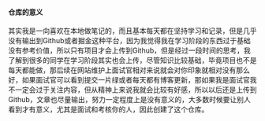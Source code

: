 #### 仓库的意义

其实我是一向喜欢在本地做笔记的，而且基本每天都在坚持学习和记录，但是几乎没有输出到Github或者掘金这种平台，因为我觉得我在学习阶段的东西过于基础没有参考价值，所以只有项目才会上传到Github，但是经过一段时间的思考，我了解到很多的同学在学习阶段其实也会上传，尽管知识比较基础，毕竟项目也不是每天都能做，那后续在网站维护上面试官相对来说就会对你印象就相对没有那么好，如果面试官可以看到提交一片绿或者每天都有博客更新，那如果我是面试官我不一定会过于关注内容，但从精神上来说我就会比较有好感，所以以后还是上传到Github，文章也尽量输出，努力一定程度上是没有意义的，大多数时候要让别人看到才有意义，尤其是面试和考核你的人，因此创建了这个仓库。

